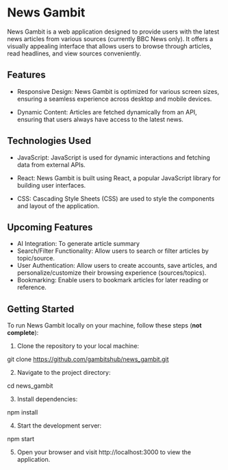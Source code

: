 # News Gambit

News Gambit is a web application designed to provide users with the latest news articles from various sources (currently BBC News only). 
It offers a visually appealing interface that allows users to browse through articles, read headlines, and view sources conveniently.

## Features
* Responsive Design: News Gambit is optimized for various screen sizes, ensuring a seamless experience across desktop and mobile devices.

* Dynamic Content: Articles are fetched dynamically from an API, ensuring that users always have access to the latest news.

## Technologies Used
* JavaScript: JavaScript is used for dynamic interactions and fetching data from external APIs.
* React: News Gambit is built using React, a popular JavaScript library for building user interfaces.
  
* CSS: Cascading Style Sheets (CSS) are used to style the components and layout of the application.

## Upcoming Features
* AI Integration: To generate article summary
* Search/Filter Functionality: Allow users to search or filter articles by topic/source.
* User Authentication: Allow users to create accounts, save articles, and personalize/customize their browsing experience (sources/topics).
* Bookmarking: Enable users to bookmark articles for later reading or reference.

## Getting Started
To run News Gambit locally on your machine, follow these steps (**not complete**):

1. Clone the repository to your local machine:

  git clone https://github.com/gambitshub/news_gambit.git

2. Navigate to the project directory:

  cd news_gambit

3. Install dependencies:

  npm install

4. Start the development server:

  npm start

5. Open your browser and visit http://localhost:3000 to view the application.
